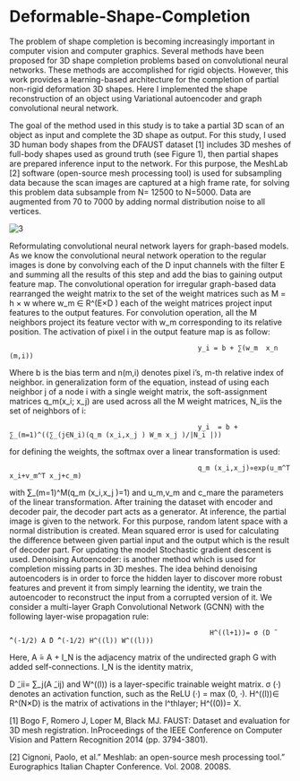 # Deformable-Shape-Completion
  The problem of shape completion is becoming increasingly important in computer vision and computer graphics. Several methods have been proposed for 3D shape completion problems based on convolutional neural networks. These methods are accomplished for rigid objects. However, this work provides a learning-based architecture for the completion of partial non-rigid deformation 3D shapes. Here I implemented the shape reconstruction of an object using Variational autoencoder and graph convolutional neural network. 


  The goal of the method used in this study is to take a partial 3D scan of an object as input and complete the 3D shape as output. For this study, I used 3D human body shapes from the DFAUST dataset [1] includes 3D meshes of full-body shapes used as ground truth (see Figure 1), then partial shapes are prepared inference input to the network. For this purpose, the MeshLab [2] software (open-source mesh processing tool) is used for subsampling data because the scan images are captured at a high frame rate, for solving this problem data subsample from N= 12500 to N=5000. Data are augmented from 70 to 7000 by adding normal distribution noise to all vertices.
  
  ![3](https://user-images.githubusercontent.com/34914017/107974700-069c9700-6fc8-11eb-8fb6-e8c250141dd6.jpg)
  
  
  
  
  
  Reformulating convolutional neural network layers for graph-based models. As we know the convolutional neural network operation to the regular images is done by convolving each of the D input channels with the filter E and summing all the results of this step and add the bias to gaining output feature map. The convolutional operation for irregular graph-based data rearranged the weight matrix to the set of the weight matrices such as M = h × w where w_m ∈ R^(E×D ) each of the weight matrices project input features to the output features. For convolution operation, all the M neighbors project its feature vector with w_m corresponding to its relative position. The activation of pixel i in the output feature map is as follow:
  
                                                   y_i = b + ∑(w_m  x_n  (m,i))  
                                                   
                                                   
Where b is the bias term and n(m,i) denotes pixel i’s, m-th relative index of neighbor. in generalization form of the equation, instead of using each neighbor j of a node i with a single weight matrix, the soft-assignment matrices q_m(x_i; x_j) are used across all the M weight matrices, N_iis the set of neighbors of i:

                                                   y_i  = b + ∑_(m=1)^((∑_(j∈N_i)(q_m (x_i,x_j ) W_m x_j )/|N_i |))		             
                                                   
for defining the weights, the softmax over a linear transformation is used:

                                                   q_m (x_i,x_j)∝exp⁡(u_m^T x_i+v_m^T x_j+c_m)			                               
                                                   
with ∑_(m=1)^M(q_m (x_i,x_j )=1)  and u_m,v_m and c_mare the parameters of the linear transformation. After training the dataset with encoder and decoder pair, the decoder part acts as a generator. At inference, the partial image is given to the network. For this purpose, random latent space with a normal distribution is created. Mean squared error is used for calculating the difference between given partial input and the output which is the result of decoder part. For updating the model Stochastic gradient descent is used.
Denoising Autoencoder: is another method which is used for completion missing parts in 3D meshes. The idea behind denoising autoencoders is in order to force the hidden layer to discover more robust features and prevent it from simply learning the identity, we train the autoencoder to reconstruct the input from a corrupted version of it. We consider a multi-layer Graph Convolutional Network (GCNN) with the following layer-wise propagation rule:

                                                      H^((l+1))= σ (D ̃^(-1/2) A ̃D ̃^(-1/2) H^((l)) W^((l)))			    
                                                      
Here, A ̃= A + I_N is the adjacency matrix of the undirected graph G with added self-connections. I_N is the identity matrix, 

D ̃_ii= ∑_j(A ̃_ij) and W^((l)) is a layer-specific trainable weight matrix. σ (·) denotes an activation function, such as the ReLU (·) = max (0, ·). H^((l))∈ R^(N×D) is the matrix of activations in the l^thlayer; H^((0))= X. 

  
  
[1] Bogo F, Romero J, Loper M, Black MJ. FAUST: Dataset and evaluation for 3D mesh registration. InProceedings
of the IEEE Conference on Computer Vision and Pattern Recognition 2014 (pp. 3794-3801).

[2] Cignoni, Paolo, et al.” Meshlab: an open-source mesh processing tool.” Eurographics Italian Chapter Conference.
Vol. 2008. 2008S.
  

